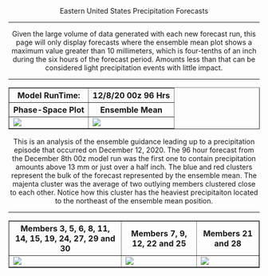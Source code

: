 <html>
  <head>
    <meta charset="utf-8">
    <meta name="viewport" content="width=device-width, initial-scale=1">
  </head>
  <body>
    <center>Eastern United States Precipitation Forecasts
  <hr>


  <table border="1" cellpadding="1" cellspacing="1">
    <tr>
      <th>Model RunTime:</th>
      <th>12/8/20 00z 96 Hrs</th>
    <tr>
      <th>Phase-Space Plot</th>
      <th>Ensemble Mean</th>
    </tr>
    <tr>
      <td><img src="https://user-images.githubusercontent.com/75145898/102044442-0e577980-3d94-11eb-8653-08d1127f778f.png"></td>
      <td><img src="https://user-images.githubusercontent.com/75145898/102044440-0dbee300-3d94-11eb-8984-e872038b1e85.png"></td>
    </tr>
Given the large volume of data generated with each new forecast run, this page will only display forecasts where the ensemble mean plot shows a maximum value greater than 10 millimeters, which is four-tenths of an inch during the six hours of the forecast period.  Amounts less than that can be considered light precipitation events with little impact. 
<hr>
  <table border="1" cellpadding="1" cellspacing="1">
    <tr>
      <th>Members 3, 5, 6, 8, 11, 14, 15, 19, 24, 27, 29 and 30</th>
      <th>Members 7, 9, 12, 22 and 25</th>
      <th>Members 21 and 28</th>
    </tr>
    <tr>  
      <td><img src="https://user-images.githubusercontent.com/75145898/102045111-7d819d80-3d95-11eb-892a-ec7a159658a7.png"></td>
      <td><img src="https://user-images.githubusercontent.com/75145898/102045127-84a8ab80-3d95-11eb-91ed-5c068ccb430c.png"></td>
      <td><img src="https://user-images.githubusercontent.com/75145898/102045125-84101500-3d95-11eb-8777-e05d339fa865.png"></td>
    </tr>
This is an analysis of the ensemble guidance leading up to a precipitation episode that occurred on December 12, 2020.  The 96 hour forecast from the December 8th 00z model run was the first one to contain precipitation amounts above 13 mm or just over a half inch. The blue and red clusters represent the bulk of the forecast represented by the ensemble mean.  The majenta cluster was the average of two outlying members clustered close to each other.  Notice how this cluster has the heaviest precipitaiton located to the northeast of the ensemble mean position. 
<hr>
